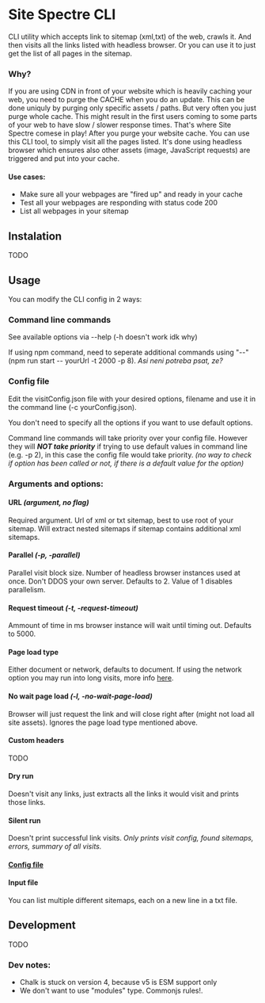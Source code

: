 # Site Spectre CLI

CLI utility which accepts link to sitemap (xml,txt) of the web, crawls it. And then visits all the links listed with headless browser. Or you can use it to just get the list of all pages in the sitemap.

### Why?

If you are using CDN in front of your website which is heavily caching your web, you need to purge the CACHE when you do an update. This can be done uniquly by purging only specific assets / paths. But very often you just purge whole cache.
This might result in the first users coming to some parts of your web to have slow / slower response times. That's where Site Spectre comese in play! After you purge your website cache. You can use this CLI tool, to simply visit all the pages listed. It's done using headless browser which ensures also other assets (image, JavaScript requests) are triggered and put into your cache.

#### Use cases:

- Make sure all your webpages are "fired up" and ready in your cache
- Test all your webpages are responding with status code 200
- List all webpages in your sitemap

## Instalation

TODO

## Usage

You can modify the CLI config in 2 ways:

### Command line commands

See available options via --help (-h doesn't work idk why)

If using npm command, need to seperate additional commands using "--" (npm run start -- yourUrl -t 2000 -p 8). _Asi neni potreba psat, ze?_

### Config file

Edit the visitConfig.json file with your desired options, filename and use it in the command line (-c yourConfig.json).

You don't need to specify all the options if you want to use default options.

Command line commands will take priority over your config file. However they will **_NOT take priority_** if trying to use default values in command line (e.g. -p 2), in this case the config file would take priority. _(no way to check if option has been called or not, if there is a default value for the option)_

### Arguments and options:

#### URL _(argument, no flag)_

Required argument. Url of xml or txt sitemap, best to use root of your sitemap. Will extract nested sitemaps if sitemap contains additional xml sitemaps.

#### Parallel _(-p, -parallel)_

Parallel visit block size. Number of headless browser instances used at once. Don't DDOS your own server. Defaults to 2. Value of 1 disables parallelism.

#### Request timeout _(-t, -request-timeout)_

Ammount of time in ms browser instance will wait until timing out. Defaults to 5000.

#### Page load type

Either document or network, defaults to document. If using the network option you may run into long visits, more info [here](https://playwright.dev/docs/api/class-page#page-wait-for-load-state).

#### No wait page load _(-l, -no-wait-page-load)_

Browser will just request the link and will close right after (might not load all site assets). Ignores the page load type mentioned above.

#### Custom headers

TODO

#### Dry run

Doesn't visit any links, just extracts all the links it would visit and prints those links.

#### Silent run

Doesn't print successful link visits. _Only prints visit config, found sitemaps, errors, summary of all visits._

#### [Config file](#config-file)

#### Input file

You can list multiple different sitemaps, each on a new line in a txt file.

## Development

TODO

### Dev notes:

- Chalk is stuck on version 4, because v5 is ESM support only
- We don't want to use "modules" type. Commonjs rules!.
